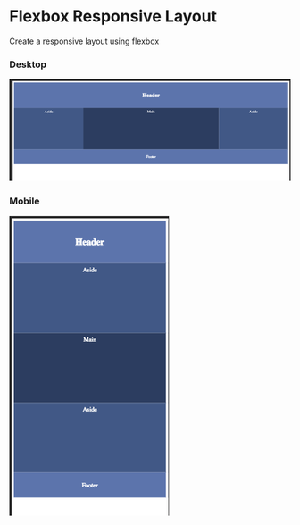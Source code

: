 # Flexbox Responsive Layout

Create a responsive layout using flexbox

### Desktop
![desktop](images/desktop.png)

### Mobile
![mobile](images/mobile.png)